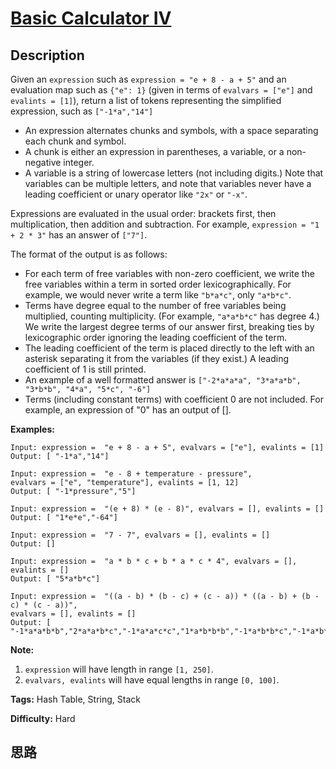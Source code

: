 # [Basic Calculator IV][title]

## Description

Given an `expression` such as `expression = "e + 8 - a + 5"` and an evaluation
map such as `{"e": 1}` (given in terms of `evalvars = ["e"]` and `evalints =
[1]`), return a list of tokens representing the simplified expression, such as
`["-1*a","14"]`

  * An expression alternates chunks and symbols, with a space separating each chunk and symbol.
  * A chunk is either an expression in parentheses, a variable, or a non-negative integer.
  * A variable is a string of lowercase letters (not including digits.) Note that variables can be multiple letters, and note that variables never have a leading coefficient or unary operator like `"2x"` or `"-x"`.

Expressions are evaluated in the usual order: brackets first, then
multiplication, then addition and subtraction. For example, `expression = "1 +
2 * 3"` has an answer of `["7"]`.

The format of the output is as follows:

  * For each term of free variables with non-zero coefficient, we write the free variables within a term in sorted order lexicographically. For example, we would never write a term like `"b*a*c"`, only `"a*b*c"`.
  * Terms have degree equal to the number of free variables being multiplied, counting multiplicity. (For example, `"a*a*b*c"` has degree 4.) We write the largest degree terms of our answer first, breaking ties by lexicographic order ignoring the leading coefficient of the term.
  * The leading coefficient of the term is placed directly to the left with an asterisk separating it from the variables (if they exist.)  A leading coefficient of 1 is still printed.
  * An example of a well formatted answer is `["-2*a*a*a", "3*a*a*b", "3*b*b", "4*a", "5*c", "-6"]` 
  * Terms (including constant terms) with coefficient 0 are not included.  For example, an expression of "0" has an output of [].

**Examples:**
            Input: expression =  "e + 8 - a + 5", evalvars = ["e"], evalints = [1]    Output: [ "-1*a","14"]        Input: expression =  "e - 8 + temperature - pressure",    evalvars = ["e", "temperature"], evalints = [1, 12]    Output: [ "-1*pressure","5"]        Input: expression =  "(e + 8) * (e - 8)", evalvars = [], evalints = []    Output: [ "1*e*e","-64"]        Input: expression =  "7 - 7", evalvars = [], evalints = []    Output: []        Input: expression =  "a * b * c + b * a * c * 4", evalvars = [], evalints = []    Output: [ "5*a*b*c"]        Input: expression =  "((a - b) * (b - c) + (c - a)) * ((a - b) + (b - c) * (c - a))",    evalvars = [], evalints = []    Output: [ "-1*a*a*b*b","2*a*a*b*c","-1*a*a*c*c","1*a*b*b*b","-1*a*b*b*c","-1*a*b*c*c","1*a*c*c*c","-1*b*b*b*c","2*b*b*c*c","-1*b*c*c*c","2*a*a*b","-2*a*a*c","-2*a*b*b","2*a*c*c","1*b*b*b","-1*b*b*c","1*b*c*c","-1*c*c*c","-1*a*a","1*a*b","1*a*c","-1*b*c"]    

**Note:**

  1. `expression` will have length in range `[1, 250]`.
  2. `evalvars, evalints` will have equal lengths in range `[0, 100]`.


**Tags:** Hash Table, String, Stack

**Difficulty:** Hard

## 思路

[title]: https://leetcode.com/problems/basic-calculator-iv
